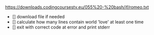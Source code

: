 https://downloads.codingcoursestv.eu/055%20-%20bash/if/romeo.txt

- [] download file if needed
- [] calculate how many lines contain world 'love' at least one time
- [] exit with correct code at error and print stderr